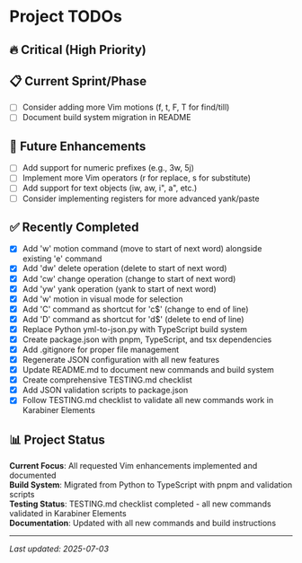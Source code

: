 # Project TODOs

## 🔥 Critical (High Priority)

## 📋 Current Sprint/Phase
- [ ] Consider adding more Vim motions (f, t, F, T for find/till)
- [ ] Document build system migration in README

## 🚀 Future Enhancements
- [ ] Add support for numeric prefixes (e.g., 3w, 5j)
- [ ] Implement more Vim operators (r for replace, s for substitute)
- [ ] Add support for text objects (iw, aw, i", a", etc.)
- [ ] Consider implementing registers for more advanced yank/paste

## ✅ Recently Completed
- [x] Add 'w' motion command (move to start of next word) alongside existing 'e' command
- [x] Add 'dw' delete operation (delete to start of next word)
- [x] Add 'cw' change operation (change to start of next word)
- [x] Add 'yw' yank operation (yank to start of next word)
- [x] Add 'w' motion in visual mode for selection
- [x] Add 'C' command as shortcut for 'c$' (change to end of line)
- [x] Add 'D' command as shortcut for 'd$' (delete to end of line)
- [x] Replace Python yml-to-json.py with TypeScript build system
- [x] Create package.json with pnpm, TypeScript, and tsx dependencies
- [x] Add .gitignore for proper file management
- [x] Regenerate JSON configuration with all new features
- [x] Update README.md to document new commands and build system
- [x] Create comprehensive TESTING.md checklist
- [x] Add JSON validation scripts to package.json
- [x] Follow TESTING.md checklist to validate all new commands work in Karabiner Elements

## 📊 Project Status
**Current Focus**: All requested Vim enhancements implemented and documented  
**Build System**: Migrated from Python to TypeScript with pnpm and validation scripts  
**Testing Status**: TESTING.md checklist completed - all new commands validated in Karabiner Elements  
**Documentation**: Updated with all new commands and build instructions  

---
*Last updated: 2025-07-03*